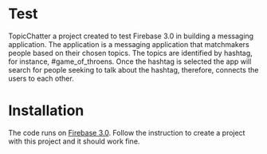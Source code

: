 # Test
TopicChatter a project created to test Firebase 3.0 in building a messaging application. The application is a messaging application that matchmakers people based on their chosen topics. The topics are identified by hashtag, for instance, #game_of_throens. Once the hashtag is selected the app will search for people seeking to talk about the hashtag, therefore, connects the users to each other.

# Installation
The code runs on [Firebase 3.0](https://firebase.google.com/). Follow the instruction to create a project with this project and it should work fine.
